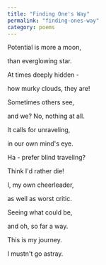 ```yaml
---
title: "Finding One's Way"
permalink: "finding-ones-way"
category: poems
---
```


Potential is more a moon,

than everglowing star.

At times deeply hidden -

how murky clouds, they are!

Sometimes others see,

and we? No, nothing at all.

It calls for unraveling,

in our own mind's eye.

Ha - prefer blind traveling?

Think I'd rather die!

I, my own cheerleader,

as well as worst critic.

Seeing what could be,

and oh, so far a way.

This is my journey.

I mustn't go astray.
